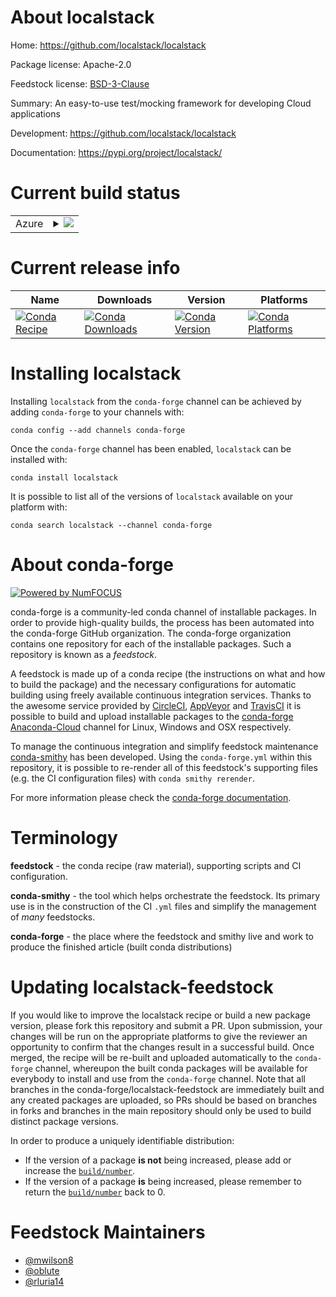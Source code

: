 About localstack
================

Home: https://github.com/localstack/localstack

Package license: Apache-2.0

Feedstock license: [BSD-3-Clause](https://github.com/conda-forge/localstack-feedstock/blob/master/LICENSE.txt)

Summary: An easy-to-use test/mocking framework for developing Cloud applications

Development: https://github.com/localstack/localstack

Documentation: https://pypi.org/project/localstack/

Current build status
====================


<table>
    
  <tr>
    <td>Azure</td>
    <td>
      <details>
        <summary>
          <a href="https://dev.azure.com/conda-forge/feedstock-builds/_build/latest?definitionId=7884&branchName=master">
            <img src="https://dev.azure.com/conda-forge/feedstock-builds/_apis/build/status/localstack-feedstock?branchName=master">
          </a>
        </summary>
        <table>
          <thead><tr><th>Variant</th><th>Status</th></tr></thead>
          <tbody><tr>
              <td>linux_64_python3.6.____cpythonpython_implcpython</td>
              <td>
                <a href="https://dev.azure.com/conda-forge/feedstock-builds/_build/latest?definitionId=7884&branchName=master">
                  <img src="https://dev.azure.com/conda-forge/feedstock-builds/_apis/build/status/localstack-feedstock?branchName=master&jobName=linux&configuration=linux_64_python3.6.____cpythonpython_implcpython" alt="variant">
                </a>
              </td>
            </tr><tr>
              <td>linux_64_python3.7.____cpythonpython_implcpython</td>
              <td>
                <a href="https://dev.azure.com/conda-forge/feedstock-builds/_build/latest?definitionId=7884&branchName=master">
                  <img src="https://dev.azure.com/conda-forge/feedstock-builds/_apis/build/status/localstack-feedstock?branchName=master&jobName=linux&configuration=linux_64_python3.7.____cpythonpython_implcpython" alt="variant">
                </a>
              </td>
            </tr><tr>
              <td>linux_64_python3.8.____cpythonpython_implcpython</td>
              <td>
                <a href="https://dev.azure.com/conda-forge/feedstock-builds/_build/latest?definitionId=7884&branchName=master">
                  <img src="https://dev.azure.com/conda-forge/feedstock-builds/_apis/build/status/localstack-feedstock?branchName=master&jobName=linux&configuration=linux_64_python3.8.____cpythonpython_implcpython" alt="variant">
                </a>
              </td>
            </tr><tr>
              <td>osx_64_python3.6.____cpythonpython_implcpython</td>
              <td>
                <a href="https://dev.azure.com/conda-forge/feedstock-builds/_build/latest?definitionId=7884&branchName=master">
                  <img src="https://dev.azure.com/conda-forge/feedstock-builds/_apis/build/status/localstack-feedstock?branchName=master&jobName=osx&configuration=osx_64_python3.6.____cpythonpython_implcpython" alt="variant">
                </a>
              </td>
            </tr><tr>
              <td>osx_64_python3.7.____cpythonpython_implcpython</td>
              <td>
                <a href="https://dev.azure.com/conda-forge/feedstock-builds/_build/latest?definitionId=7884&branchName=master">
                  <img src="https://dev.azure.com/conda-forge/feedstock-builds/_apis/build/status/localstack-feedstock?branchName=master&jobName=osx&configuration=osx_64_python3.7.____cpythonpython_implcpython" alt="variant">
                </a>
              </td>
            </tr><tr>
              <td>osx_64_python3.8.____cpythonpython_implcpython</td>
              <td>
                <a href="https://dev.azure.com/conda-forge/feedstock-builds/_build/latest?definitionId=7884&branchName=master">
                  <img src="https://dev.azure.com/conda-forge/feedstock-builds/_apis/build/status/localstack-feedstock?branchName=master&jobName=osx&configuration=osx_64_python3.8.____cpythonpython_implcpython" alt="variant">
                </a>
              </td>
            </tr><tr>
              <td>win_64_python3.6.____cpython</td>
              <td>
                <a href="https://dev.azure.com/conda-forge/feedstock-builds/_build/latest?definitionId=7884&branchName=master">
                  <img src="https://dev.azure.com/conda-forge/feedstock-builds/_apis/build/status/localstack-feedstock?branchName=master&jobName=win&configuration=win_64_python3.6.____cpython" alt="variant">
                </a>
              </td>
            </tr><tr>
              <td>win_64_python3.7.____cpython</td>
              <td>
                <a href="https://dev.azure.com/conda-forge/feedstock-builds/_build/latest?definitionId=7884&branchName=master">
                  <img src="https://dev.azure.com/conda-forge/feedstock-builds/_apis/build/status/localstack-feedstock?branchName=master&jobName=win&configuration=win_64_python3.7.____cpython" alt="variant">
                </a>
              </td>
            </tr><tr>
              <td>win_64_python3.8.____cpython</td>
              <td>
                <a href="https://dev.azure.com/conda-forge/feedstock-builds/_build/latest?definitionId=7884&branchName=master">
                  <img src="https://dev.azure.com/conda-forge/feedstock-builds/_apis/build/status/localstack-feedstock?branchName=master&jobName=win&configuration=win_64_python3.8.____cpython" alt="variant">
                </a>
              </td>
            </tr>
          </tbody>
        </table>
      </details>
    </td>
  </tr>
</table>

Current release info
====================

| Name | Downloads | Version | Platforms |
| --- | --- | --- | --- |
| [![Conda Recipe](https://img.shields.io/badge/recipe-localstack-green.svg)](https://anaconda.org/conda-forge/localstack) | [![Conda Downloads](https://img.shields.io/conda/dn/conda-forge/localstack.svg)](https://anaconda.org/conda-forge/localstack) | [![Conda Version](https://img.shields.io/conda/vn/conda-forge/localstack.svg)](https://anaconda.org/conda-forge/localstack) | [![Conda Platforms](https://img.shields.io/conda/pn/conda-forge/localstack.svg)](https://anaconda.org/conda-forge/localstack) |

Installing localstack
=====================

Installing `localstack` from the `conda-forge` channel can be achieved by adding `conda-forge` to your channels with:

```
conda config --add channels conda-forge
```

Once the `conda-forge` channel has been enabled, `localstack` can be installed with:

```
conda install localstack
```

It is possible to list all of the versions of `localstack` available on your platform with:

```
conda search localstack --channel conda-forge
```


About conda-forge
=================

[![Powered by NumFOCUS](https://img.shields.io/badge/powered%20by-NumFOCUS-orange.svg?style=flat&colorA=E1523D&colorB=007D8A)](http://numfocus.org)

conda-forge is a community-led conda channel of installable packages.
In order to provide high-quality builds, the process has been automated into the
conda-forge GitHub organization. The conda-forge organization contains one repository
for each of the installable packages. Such a repository is known as a *feedstock*.

A feedstock is made up of a conda recipe (the instructions on what and how to build
the package) and the necessary configurations for automatic building using freely
available continuous integration services. Thanks to the awesome service provided by
[CircleCI](https://circleci.com/), [AppVeyor](https://www.appveyor.com/)
and [TravisCI](https://travis-ci.com/) it is possible to build and upload installable
packages to the [conda-forge](https://anaconda.org/conda-forge)
[Anaconda-Cloud](https://anaconda.org/) channel for Linux, Windows and OSX respectively.

To manage the continuous integration and simplify feedstock maintenance
[conda-smithy](https://github.com/conda-forge/conda-smithy) has been developed.
Using the ``conda-forge.yml`` within this repository, it is possible to re-render all of
this feedstock's supporting files (e.g. the CI configuration files) with ``conda smithy rerender``.

For more information please check the [conda-forge documentation](https://conda-forge.org/docs/).

Terminology
===========

**feedstock** - the conda recipe (raw material), supporting scripts and CI configuration.

**conda-smithy** - the tool which helps orchestrate the feedstock.
                   Its primary use is in the construction of the CI ``.yml`` files
                   and simplify the management of *many* feedstocks.

**conda-forge** - the place where the feedstock and smithy live and work to
                  produce the finished article (built conda distributions)


Updating localstack-feedstock
=============================

If you would like to improve the localstack recipe or build a new
package version, please fork this repository and submit a PR. Upon submission,
your changes will be run on the appropriate platforms to give the reviewer an
opportunity to confirm that the changes result in a successful build. Once
merged, the recipe will be re-built and uploaded automatically to the
`conda-forge` channel, whereupon the built conda packages will be available for
everybody to install and use from the `conda-forge` channel.
Note that all branches in the conda-forge/localstack-feedstock are
immediately built and any created packages are uploaded, so PRs should be based
on branches in forks and branches in the main repository should only be used to
build distinct package versions.

In order to produce a uniquely identifiable distribution:
 * If the version of a package **is not** being increased, please add or increase
   the [``build/number``](https://conda.io/docs/user-guide/tasks/build-packages/define-metadata.html#build-number-and-string).
 * If the version of a package **is** being increased, please remember to return
   the [``build/number``](https://conda.io/docs/user-guide/tasks/build-packages/define-metadata.html#build-number-and-string)
   back to 0.

Feedstock Maintainers
=====================

* [@mwilson8](https://github.com/mwilson8/)
* [@oblute](https://github.com/oblute/)
* [@rluria14](https://github.com/rluria14/)

